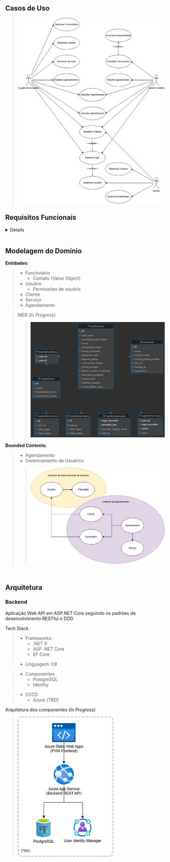 ## Casos de Uso
> ![](/docs/digs/UmlCasosDeUso.drawio.png)

## Requisitos Funcionais

<details>

> **RF01**: Autenticação e Autorização de Acesso
> - O sistema deve implementar o controle de acesso as funcionalidades conforme as permissões dos usuários

> **RF02**: Gerenciamento de Permissões de Usuários (Roles)
> - O sistema deve permitir ao usuário Administrador gerenciar o cadastro de roles

> **RF03**: Geremnciamento de Usuários
> - O sistema deve permitir ao usuário Administrador gerenciar o cadastro de usuários

> **RF04**: Login de Usuários
> - O sistema deve permitir aos usuários realizar login utilizando suas credenciais (email e senha)

> **RF05**: Esqueceu a Senha
> - O sistema deve permitir aos usuários redefinir a senha

> **RF06**: Gerenciamento de Funcionários
> - O sistema deve permitir ao usuário Funcionário ou Administrador cadastrar novos funcionários

> **RF07**: Gerenciamento de Clientes
> - O sistema deve permitir ao usuário Funcionário ou Administrador gerenciar o cadastro de clientes

> **RF08**: Gerenciamento de Serviços
> - O sistema deve permitir ao usuário Funcionário ou Administrador gerenciar o cadastro de serviços

> **RF09**: Agendamento de Serviços
> - O sistema deve permitir ao usuário Funcionário ou Administrador agendar serviços para os clientes

> **RF10**: Visualização de Agendamentos
> - O sistema deve permitir ao usuário Funcionário ou Administrador consultar os agendamentos disponíveis

> **RF11**: Cancelamento de Agendamento
> - O sistema deve permitir ao usuário Funcionário ou Administrador cancelar agendamentos pendentes

> **RF12**: Edição de Agendamentos
> - O sistema deve permitir ao usuário Funcionário ou Administrador editar seus agendamentos

> **RF13**: Notificações de Agendamento
> - O sistema deve notificar os Clientes quando um agendamento for realizado, alterado ou cancelado

> **RF14**: Consulta de Disponibilidade de Funcionários
> - O sistema deve permitir aos usuários consultar a disponibilidade dos funcionários

> **RF15**: Solicitação de Agendamento de Serviços
> - O sistema deve permitir ao usuário Cliente solicitar agendamento de serviços

> **RF14**: Relatórios de Agendamentos
> - O Administrador deve ser capaz de gerar relatórios com os agendamentos realizados, podendo filtrar por período, cliente, funcionário e serviço

</details>

<br>

## Modelagem do Domínio

**Entidades:**
> - Funcionário
>    - Contato (Value Object)
> - Usuário
>   - Permissões de usuário
> - Cliente
> - Serviço
> - Agendamento

> MER _(In Progress)_
>> ![](/docs/digs/MER.png)

**Bounded Contexts:**
> - Agendamento
> - Gerenciamento de Usuários
>> ![](/docs/digs/BoundedContexts.drawio.png)

<br>

## Arquitetura

### Backend

Aplicação Web API em ASP.NET Core seguindo os padrões de desenvolvimento RESTful e DDD

Tech Stack
> - Frameworks: 
>   - .NET 8 
>   - ASP .NET Core 
>   - EF Core

> - Linguagem: C#

> - Componentes
>   - PostgreSQL
>   - Identity

> - CI/CD
>   - Azure _(TBD)_

Arquitetura dos componentes _(In Progress)_
> ![](/docs/digs/ArquiteturaDosComponentes.drawio.png)

<br>
